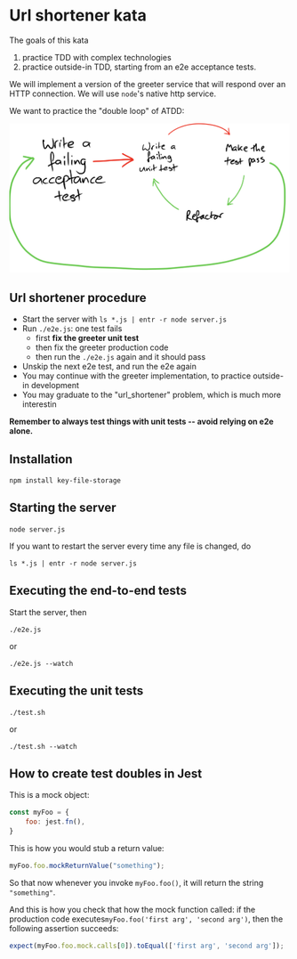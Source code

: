 


# Url shortener kata

The goals of this kata

1. practice TDD with complex technologies
2. practice outside-in TDD, starting from an e2e acceptance tests.

We will implement a version of the greeter service that will respond over an HTTP connection.  We will use `node`'s native http service.

We want to practice the "double loop" of ATDD:

![We want to practice the "double loop" of ATDD](atdd.png)

## Url shortener procedure

- Start the server with `ls *.js | entr -r node server.js`
- Run `./e2e.js`: one test fails
  - first **fix the greeter unit test**
  - then fix the greeter production code
  - then run the `./e2e.js` again and it should pass
- Unskip the next e2e test, and run the e2e again
- You may continue with the greeter implementation, to practice outside-in development
- You may graduate to the "url_shortener" problem, which is much more interestin


**Remember to always test things with unit tests -- avoid relying on e2e alone.**

## Installation

```shell
npm install key-file-storage
```

## Starting the server
```shell
node server.js
```

If you want to restart the server every time any file is changed, do

```shell
ls *.js | entr -r node server.js
```

## Executing the end-to-end tests

Start the server, then

```shell
./e2e.js
```
or
```shell
./e2e.js --watch
```

## Executing the unit tests

```shell
./test.sh
```
or
```shell
./test.sh --watch
```

## How to create test doubles in Jest

This is a mock object:
```javascript
const myFoo = {
    foo: jest.fn(),
}
```

This is how you would stub a return value:
```javascript
myFoo.foo.mockReturnValue("something");
```
So that now whenever you invoke `myFoo.foo()`, it will return the string `"something"`.

And this is how you check that how the mock function called: if the production
code executes`myFoo.foo('first arg', 'second arg')`, then the following assertion succeeds: 
```javascript
expect(myFoo.foo.mock.calls[0]).toEqual(['first arg', 'second arg']);
```







